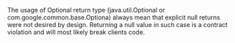 The usage of Optional return type (java.util.Optional or com.google.common.base.Optiona) always mean that explicit null returns were not desired by design. Returning a null value in such case is a contract violation and will most likely break clients code.